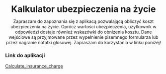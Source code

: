 <header style="margin-bottom: 1rem">
    <h1 style="margin-bottom: 0">Kalkulator ubezpieczenia na życie</h1>
    <p>Zapraszam do zapoznania się z aplikacą pozwalającą obliczyć koszt ubezpieczenia na życie. Oprócz wartości ubezpieczenia, użytkownik w odpowiedzi dostaje również wskazówki do obniżenia kosztu. Dane wejściowe są przyjmowane przez wypełnienie pisemnego formularza lub przez nagranie notatki głosowej.
    Zapraszam do korzystania w linku poniżej!</p>
</header>

<h3>Link do aplikacji</h3>
<a href="https://calculate-insurance-app.streamlit.app/" style="margin-bottom: 2rem" class="md-button md-button--primary" target='_blank'>Calculate_insurance_charge</a>